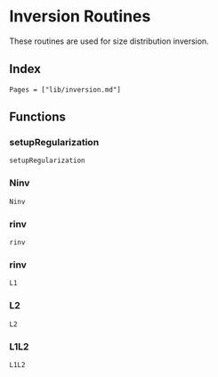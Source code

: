 # Inversion Routines

These routines are used for size distribution inversion.

## Index
```@index
Pages = ["lib/inversion.md"]
```

## Functions

### setupRegularization
```@docs
setupRegularization
```

### Ninv
```@docs
Ninv
```

### rinv
```@docs
rinv
```

### rinv
```@docs
L1
```

### L2
```@docs
L2
```

### L1L2
```@docs
L1L2
```